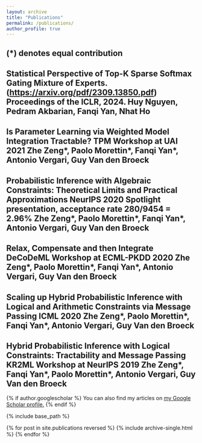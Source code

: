 ```yaml
---
layout: archive
title: "Publications"
permalink: /publications/
author_profile: true
---
```

(*) denotes equal contribution
---
Statistical Perspective of Top-K Sparse Softmax Gating Mixture of Experts. 
(https://arxiv.org/pdf/2309.13850.pdf)
Proceedings of the ICLR, 2024.
Huy Nguyen, Pedram Akbarian, Fanqi Yan, Nhat Ho
---
Is Parameter Learning via Weighted Model Integration Tractable?
TPM Workshop at UAI 2021
Zhe Zeng*, Paolo Morettin*, Fanqi Yan*, Antonio Vergari, Guy Van den Broeck
---
Probabilistic Inference with Algebraic Constraints: Theoretical Limits and Practical Approximations
NeurIPS 2020     Spotlight presentation, acceptance rate 280/9454 = 2.96%
Zhe Zeng*, Paolo Morettin*, Fanqi Yan*, Antonio Vergari, Guy Van den Broeck
---
Relax, Compensate and then Integrate
DeCoDeML Workshop at ECML-PKDD 2020
Zhe Zeng*, Paolo Morettin*, Fanqi Yan*, Antonio Vergari, Guy Van den Broeck
---
Scaling up Hybrid Probabilistic Inference with Logical and Arithmetic Constraints via Message Passing
ICML 2020
Zhe Zeng*, Paolo Morettin*, Fanqi Yan*, Antonio Vergari, Guy Van den Broeck
---
Hybrid Probabilistic Inference with Logical Constraints: Tractability and Message Passing
KR2ML Workshop at NeurIPS 2019
Zhe Zeng*, Fanqi Yan*, Paolo Morettin*, Antonio Vergari, Guy Van den Broeck
---

{% if author.googlescholar %}
  You can also find my articles on <u><a href="{{author.googlescholar}}">my Google Scholar profile</a>.</u>
{% endif %}

{% include base_path %}

{% for post in site.publications reversed %}
  {% include archive-single.html %}
{% endfor %}
